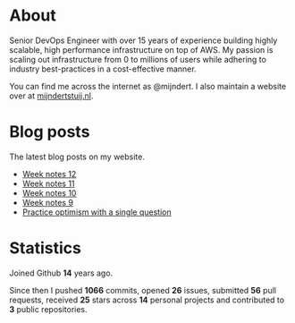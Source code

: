 # About

Senior DevOps Engineer with over 15 years of experience building highly scalable, high performance infrastructure on top of AWS. My passion is scaling out infrastructure from 0 to millions of users while adhering to industry best-practices in a cost-effective manner.

You can find me across the internet as @mijndert. I also maintain a website over at [mijndertstuij.nl](https://mijndertstuij.nl/).

# Blog posts

The latest blog posts on my website.

<!-- BLOGPOSTS:START -->
- [Week notes 12](https://mijndertstuij.nl/posts/week-notes-12/)
- [Week notes 11](https://mijndertstuij.nl/posts/week-notes-11/)
- [Week notes 10](https://mijndertstuij.nl/posts/week-notes-10/)
- [Week notes 9](https://mijndertstuij.nl/posts/week-notes-9/)
- [Practice optimism with a single question](https://mijndertstuij.nl/posts/practice-optimism-w-single-question/)
<!-- BLOGPOSTS:END -->

# Statistics

Joined Github **14** years ago.

Since then I pushed **1066** commits, opened **26** issues, submitted **56** pull requests, received **25** stars across **14** personal projects and contributed to **3** public repositories.
